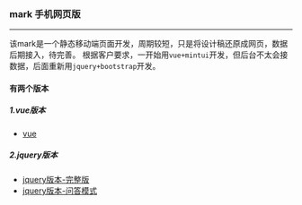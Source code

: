 ### mark 手机网页版
-----------
  该mark是一个静态移动端页面开发，周期较短，只是将设计稿还原成网页，数据后期接入，待完善。
  根据客户要求，一开始用`vue+mintui`开发，但后台不太会接数据，后面重新用`jquery+bootstrap`开发。
#### 有两个版本
##### 1.vue版本
   * [vue](https://github.com/sqh17/mark/tree/master/meeket-vue)
##### 2.jquery版本
   * [jquery版本-完整版](https://github.com/sqh17/mark/tree/master/meeket-jquery)
   * [jquery版本-问答模式](https://github.com/sqh17/mark/tree/master/meeket-aq)
